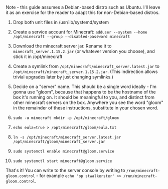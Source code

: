 Note - this guide assumes a Debian-based distro such as Ubuntu. I'll leave it as an exercise for the reader to adapt this for non-Debian-based distros.

1. Drop both unit files in /usr/lib/systemd/system
2. Create a service account for Minecraft: `adduser --system --home /opt/minecraft --group --disabled-password minecraft`
3. Download the minecraft server jar. Rename it to `minecraft_server.1.15.2.jar` (or whatever version you choose), and stick it in /opt/minecraft
4. Create a symlink from `/opt/minecraft/minecraft_server.latest.jar` to `/opt/minecraft/minecraft_server.1.15.2.jar`. (This indirection allows trivial upgrades later by just changing symlinks.)


5. Decide on a "server" name. This should be a single word ideally - I'm gonna use "gloom", because that happens to be the hostname of the box it's running on. It should be meaningful to you, and distinct from other minecraft servers on the box. Anywhere you see the word "gloom" in the remainder of these instructions, substitute in your chosen word.
6. `sudo -u minecraft mkdir -p /opt/minecraft/gloom`
7. `echo eula=true > /opt/minecraft/gloom/eula.txt`
8. `ln -s /opt/minecraft/minecraft_server.latest.jar /opt/minecraft/gloom/minecraft_server.jar`
9. `sudo systemctl enable minecraft@gloom.service`
9. `sudo systemctl start minecraft@gloom.service`

That's it! You can write to the server console by writing to `/run/minecraft-gloom.control` - for example `echo 'op stwalkerster' >> /run/minecraft-gloom.control`.

